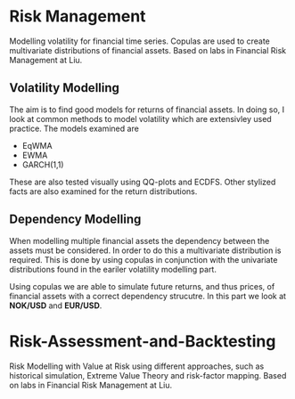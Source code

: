 # Risk Management
Modelling volatility for financial time series. Copulas are used to create multivariate distributions of financial assets. Based on labs in Financial Risk Management at Liu.

## Volatility Modelling

The aim is to find good models for returns of financial assets. In doing so, I look at common methods to model volatility which are extensivley used practice. The models examined are 

* EqWMA
* EWMA 
* GARCH(1,1) 

These are also tested visually using QQ-plots and ECDFS. Other stylized facts are also examined for the return distributions.

## Dependency Modelling
 
When modelling multiple financial assets the dependency between the assets must be considered. In order to do this a multivariate distribution is required. This is done by using copulas in conjunction with the univariate distributions found in the eariler volatility modelling part. 

Using copulas we are able to simulate future returns, and thus prices, of financial assets with a correct dependency strucutre. In this part we look at **NOK/USD** and **EUR/USD**.

# Risk-Assessment-and-Backtesting
Risk Modelling with Value at Risk using different approaches, such as historical simulation, Extreme Value Theory and risk-factor mapping. Based on labs in Financial Risk Management at Liu.
